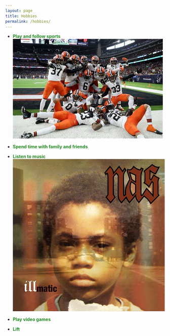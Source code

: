 ```yaml
---
layout: page
title: Hobbies
permalink: /hobbies/
---
```


- **<span style='color: ForestGreen;'>Play and follow sports</span>**
![browns](https://github.com/tsal4/Tad-Salwan-Intro/blob/gh-pages/browns.jpg?raw=true)

- **<span style='color: ForestGreen;'>Spend time with family and friends</span>**

- **<span style='color: ForestGreen;'>Listen to music</span>**
![illmatic](https://github.com/tsal4/Tad-Salwan-Intro/blob/gh-pages/illmatic.jpg?raw=true)

- **<span style='color: ForestGreen;'>Play video games</span>**

- **<span style='color: ForestGreen;'>Lift</span>**
